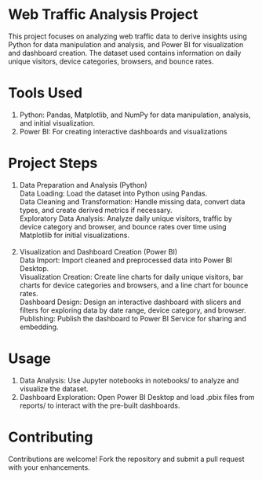 # Web Traffic Analysis Project
This project focuses on analyzing web traffic data to derive insights using Python for data manipulation and analysis, and Power BI for visualization and dashboard creation. The dataset used contains information on daily unique visitors, device categories, browsers, and bounce rates.


# Tools Used
1. Python: Pandas, Matplotlib, and NumPy for data manipulation, analysis, and initial visualization.<br />
2. Power BI: For creating interactive dashboards and visualizations


# Project Steps
1. Data Preparation and Analysis (Python)<br />
Data Loading: Load the dataset into Python using Pandas.<br />
Data Cleaning and Transformation: Handle missing data, convert data types, and create derived metrics if necessary.<br />
Exploratory Data Analysis: Analyze daily unique visitors, traffic by device category and browser, and bounce rates over time using Matplotlib for initial visualizations.<br /><br />
2. Visualization and Dashboard Creation (Power BI)<br />
Data Import: Import cleaned and preprocessed data into Power BI Desktop.<br />
Visualization Creation: Create line charts for daily unique visitors, bar charts for device categories and browsers, and a line chart for bounce rates.<br />
Dashboard Design: Design an interactive dashboard with slicers and filters for exploring data by date range, device category, and browser.<br />
Publishing: Publish the dashboard to Power BI Service for sharing and embedding.


# Usage
1. Data Analysis: Use Jupyter notebooks in notebooks/ to analyze and visualize the dataset.<br />
2. Dashboard Exploration: Open Power BI Desktop and load .pbix files from reports/ to interact with the pre-built dashboards.<br />

# Contributing
Contributions are welcome! Fork the repository and submit a pull request with your enhancements.
